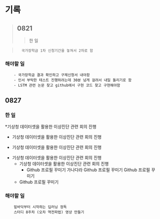 # 기록

> ## 0821
>> 한 일

>       국가장학금 1차 신청기간을 놓쳐서 2차로 함

### 해야할 일
        - 국가장학금 결과 확인하고 구제신청서 내야함
        - 인서 부탁한 테스트 진행하려는데 30분 넘게 걸려서 내일 돌리기로 함
        - LSTM 관련 논문 찾고 github에서 구현 코드 찾고 구현해야함

## 0827
### 한 일
*기상청 데이터셋을 활용한 이상진단 관련 회의 진행   
* 기상청 데이터셋을 활용한 이상진단 관련 회의 진행   
+ 기상청 데이터셋을 활용한 이상진단 관련 회의 진행   
- 기상청 데이터셋을 활용한 이상진단 관련 회의 진행   
    * 기상청 데이터셋을 활용한 이상진단 관련 회의 진행   
        * Github 프로필 꾸미기
                가나다라
Github 프로필 꾸미기
    Github 프로필 꾸미기
    - Github 프로필 꾸미기

### 해야할 일
        밑바닥부터 시작하는 딥러닝 정독   
        스터디 8주차 (오차 역전파법) 영상 만들기
    